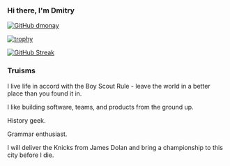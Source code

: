 ### Hi there, I'm Dmitry

[![GitHub dmonay](https://img.shields.io/github/followers/dmonay?label=follow&style=social)](https://github.com/dmonay)


[![trophy](https://github-profile-trophy.vercel.app/?username=dmonay&theme=tokyonight)](https://github.com/ryo-ma/github-profile-trophy)


[![GitHub Streak](https://github-readme-streak-stats.herokuapp.com/?user=dmonay&theme=dark)](https://git.io/streak-stats)


### Truisms

I live life in accord with the Boy Scout Rule - leave the world in a better place than you found it in.

I like building software, teams, and products from the ground up.

History geek.

Grammar enthusiast.

I will deliver the Knicks from James Dolan and bring a championship to this city before I die.
